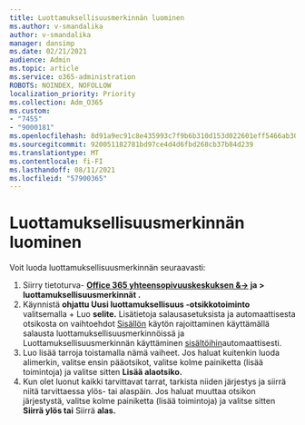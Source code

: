 ```yaml
---
title: Luottamuksellisuusmerkinnän luominen
ms.author: v-smandalika
author: v-smandalika
manager: dansimp
ms.date: 02/21/2021
audience: Admin
ms.topic: article
ms.service: o365-administration
ROBOTS: NOINDEX, NOFOLLOW
localization_priority: Priority
ms.collection: Adm_O365
ms.custom:
- "7455"
- "9000181"
ms.openlocfilehash: 8d91a9ec91c8e435993c7f9b6b310d153d022601eff5466ab30782f8e8f560ed
ms.sourcegitcommit: 920051182781bd97ce4d4d6fbd268cb37b84d239
ms.translationtype: MT
ms.contentlocale: fi-FI
ms.lasthandoff: 08/11/2021
ms.locfileid: "57900365"
---
```

# <a name="create-a-sensitivity-label"></a>Luottamuksellisuusmerkinnän luominen

Voit luoda luottamuksellisuusmerkinnän seuraavasti:

1. Siirry tietoturva- **[Office 365 yhteensopivuuskeskuksen &->](https://sip.protection.office.com/) ja > luottamuksellisuusmerkinnät .**
2. Käynnistä **ohjattu Uusi luottamuksellisuus -otsikkotoiminto** valitsemalla + Luo **selite.** Lisätietoja salausasetuksista ja automaattisesta otsikosta on vaihtoehdot [Sisällön](https://docs.microsoft.com/microsoft-365/compliance/encryption-sensitivity-labels) käytön rajoittaminen käyttämällä salausta luottamuksellisuusmerkinnöissä ja Luottamuksellisuusmerkinnän käyttäminen [sisältöihin](https://docs.microsoft.com/microsoft-365/compliance/apply-sensitivity-label-automatically)automaattisesti.
3. Luo lisää tarroja toistamalla nämä vaiheet. Jos haluat kuitenkin luoda alimerkin, valitse ensin pääotsikot, valitse kolme painiketta (lisää toimintoja) ja valitse sitten **Lisää alaotsiko.**
4. Kun olet luonut kaikki tarvittavat tarrat, tarkista niiden järjestys ja siirrä niitä tarvittaessa ylös- tai alaspäin. Jos haluat muuttaa otsikon järjestystä, valitse kolme painiketta (lisää toimintoja) ja valitse sitten **Siirrä ylös tai** Siirrä **alas.** 
